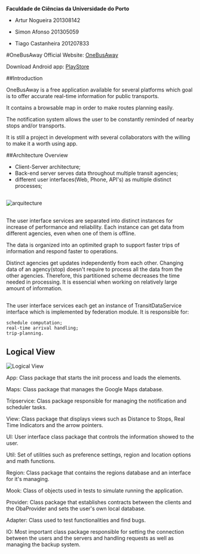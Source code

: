 
**Faculdade de Ciências da Universidade do Porto**

- Artur Nogueira 201308142

- Simon Afonso 201305059

- Tiago Castanheira 201207833

#OneBusAway
Official Website: [OneBusAway](http://www.onebusaway.org/)

Download Android app: [PlayStore](https://play.google.com/store/apps/details?id=com.joulespersecond.seattlebusbot)

##Introduction

OneBusAway is a free application available for several platforms which goal is to offer accurate real-time information for public transports.

It contains a browsable map in order to make routes planning easily.

The notification system allows the user to be constantly reminded of nearby stops and/or transports.

It is still a project in development with several collaborators with the willing to make it a worth using app.

##Architecture Overview

* Client-Server architecture;
* Back-end server serves data throughout multiple transit agencies;
* different user interfaces(Web, Phone, API's) as multiple distinct processes;

##

![arquitecture](https://github.com/OneBusAway/onebusaway-application-modules/wiki/ArchitectureDiagram.png)

##

The user interface services are separated into distinct instances for increase of performance and reliability. Each instance can get data from different agencies, even when one of them is offline.

The data is organized into an optimited graph to support faster trips of information and respond faster to operations. 

Distinct agencies get updates independently from each other. Changing data of an agency(stop) doesn't require to process all the data from the other agencies. Therefore, this partitioned scheme decreases the time needed in processing. It is essencial when working on relatively large amount of information.

##

The user interface services each get an instance of TransitDataService interface which is implemented by federation module. It is responsible for:

    schedule computation;
    real-time arrival handling;
    trip-planning.

## Logical View

![Logical View](https://github.com/heav1811/onebusaway-android/blob/master/ASSO-docs/PackageView.png?raw=true)

App: Class package that starts the init process and loads the elements.

Maps: Class package that manages the Google Maps database.

Tripservice: Class package responsible for managing the notification and scheduler tasks.

View: Class package that displays views such as Distance to Stops, Real Time Indicators and the arrow pointers.

UI: User interface class package that controls the information showed to the user.

Util: Set of utilities such as preference settings, region and location options and math functions.

Region: Class package that contains the regions database and an interface for it's managing.

Mook: Class of objects used in tests to simulate running the application.

Provider: Class package that establishes contracts between the clients and the ObaProvider and sets the user's own local database.

Adapter: Class used to test functionalities and find bugs.

IO: Most important class package responsible for setting the connection between the users and the servers and handling requests as well as managing the backup system.
